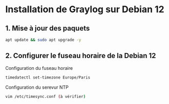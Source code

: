 # Installation de Graylog sur Debian 12
## 1. Mise à jour des paquets
```bash
apt update && sudo apt upgrade -y
```
## 2. Configurer le fuseau horaire de la Debian 12
Configuration du fuseau horaire
```bash
timedatectl set-timezone Europe/Paris
```
Configuration du serevur NTP
```bash
vim /etc/timesync.conf (à vérifier)
```

